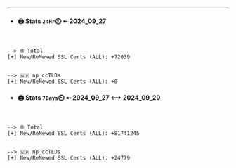 

---
- #### 🖨️ **Stats** `24Hr`⏲️ ➼ 2024_09_27
```console


--> 🌐 Total
[+] New/ReNewed SSL Certs (ALL): +72039


--> 🇳🇵 np_ccTLDs
[+] New/ReNewed SSL Certs (ALL): +0

```

- #### 🖨️ **Stats** `7Days`⏲️ ➼ 2024_09_27 <--> 2024_09_20
```console


--> 🌐 Total
[+] New/ReNewed SSL Certs (ALL): +81741245


--> 🇳🇵 np_ccTLDs
[+] New/ReNewed SSL Certs (ALL): +24779

```

